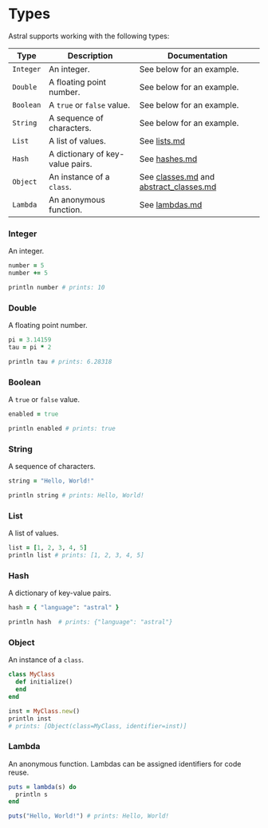 # Types

Astral supports working with the following types: 

| Type | Description | Documentation |
| --- | --- | --- |
| `Integer` | An integer. | See below for an example. |
| `Double` | A floating point number. | See below for an example. |
| `Boolean` | A `true` or `false` value. | See below for an example. |
| `String` | A sequence of characters. | See below for an example. |
| `List` | A list of values. | See [lists.md](lists.md) |
| `Hash` | A dictionary of key-value pairs. | See [hashes.md](hashes.md) |
| `Object` | An instance of a `class`. | See [classes.md](classes.md) and [abstract_classes.md](abstract_classes.md) |
| `Lambda` | An anonymous function. | See [lambdas.md](lambdas.md) |

### Integer

An integer.

```ruby
number = 5
number += 5

println number # prints: 10
```

### Double

A floating point number.

```ruby
pi = 3.14159
tau = pi * 2

println tau # prints: 6.28318
```

### Boolean

A `true` or `false` value.

```ruby
enabled = true

println enabled # prints: true
```

### String

A sequence of characters.

```ruby
string = "Hello, World!"

println string # prints: Hello, World!
```

### List

A list of values.

```ruby
list = [1, 2, 3, 4, 5]
println list # prints: [1, 2, 3, 4, 5]
```

### Hash

A dictionary of key-value pairs.

```ruby
hash = { "language": "astral" }

println hash  # prints: {"language": "astral"}
```

### Object

An instance of a `class`.

```ruby
class MyClass
  def initialize()
  end
end

inst = MyClass.new()
println inst
# prints: [Object(class=MyClass, identifier=inst)]
```

### Lambda

An anonymous function. Lambdas can be assigned identifiers for code reuse.

```ruby
puts = lambda(s) do
  println s
end

puts("Hello, World!") # prints: Hello, World!
```

